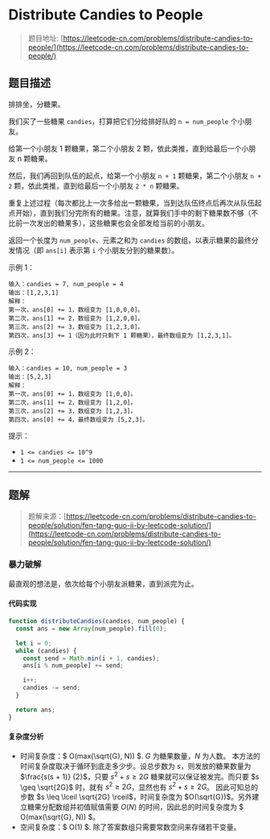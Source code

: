# Distribute Candies to People

> 题目地址: [https://leetcode-cn.com/problems/distribute-candies-to-people/](https://leetcode-cn.com/problems/distribute-candies-to-people/)

## 题目描述

排排坐，分糖果。

我们买了一些糖果 `candies`，打算把它们分给排好队的 `n = num_people` 个小朋友。

给第一个小朋友 1 颗糖果，第二个小朋友 2 颗，依此类推，直到给最后一个小朋友 n 颗糖果。

然后，我们再回到队伍的起点，给第一个小朋友 `n + 1` 颗糖果，第二个小朋友 `n + 2` 颗，依此类推，直到给最后一个小朋友 `2 * n` 颗糖果。

重复上述过程（每次都比上一次多给出一颗糖果，当到达队伍终点后再次从队伍起点开始），直到我们分完所有的糖果。注意，就算我们手中的剩下糖果数不够（不比前一次发出的糖果多），这些糖果也会全部发给当前的小朋友。

返回一个长度为 `num_people`、元素之和为 `candies` 的数组，以表示糖果的最终分发情况（即 `ans[i]` 表示第 `i` 个小朋友分到的糖果数）。

示例 1：

```
输入：candies = 7, num_people = 4
输出：[1,2,3,1]
解释：
第一次，ans[0] += 1，数组变为 [1,0,0,0]。
第二次，ans[1] += 2，数组变为 [1,2,0,0]。
第三次，ans[2] += 3，数组变为 [1,2,3,0]。
第四次，ans[3] += 1（因为此时只剩下 1 颗糖果），最终数组变为 [1,2,3,1]。
```

示例 2：

```
输入：candies = 10, num_people = 3
输出：[5,2,3]
解释：
第一次，ans[0] += 1，数组变为 [1,0,0]。
第二次，ans[1] += 2，数组变为 [1,2,0]。
第三次，ans[2] += 3，数组变为 [1,2,3]。
第四次，ans[0] += 4，最终数组变为 [5,2,3]。
```

提示：

* `1 <= candies <= 10^9`
* `1 <= num_people <= 1000`

------

## 题解

> 题解来源：[https://leetcode-cn.com/problems/distribute-candies-to-people/solution/fen-tang-guo-ii-by-leetcode-solution/](https://leetcode-cn.com/problems/distribute-candies-to-people/solution/fen-tang-guo-ii-by-leetcode-solution/)

### 暴力破解

最直观的想法是，依次给每个小朋友派糖果，直到派完为止。

#### 代码实现

```js
function distributeCandies(candies, num_people) {
  const ans = new Array(num_people).fill(0);

  let i = 0;
  while (candies) {
    const send = Math.min(i + 1, candies);
    ans[i % num_people] += send;

    i++;
    candies -= send;
  }

  return ans;
}
```

#### 复杂度分析

* 时间复杂度：$ O(max(\sqrt{G}, N)) $. $G$ 为糖果数量，$N$ 为人数。
本方法的时间复杂度取决于循环到底走多少步。设总步数为 $s$，则发放的糖果数量为 $\frac{s(s + 1)} {2}$，只要 $s^2 + s \geq 2G$ 糖果就可以保证被发完。而只要 $s \geq \sqrt{2G}$ 时，就有 $s^2 \geq 2G$，显然也有 $s^2 + s \geq 2G$。
因此可知总的步数 $s \leq \lceil \sqrt{2G} \rceil$，时间复杂度为 $O(\sqrt{G})$。另外建立糖果分配数组并初值赋值需要 $O(N)$ 的时间，因此总的时间复杂度为 $ O(max(\sqrt{G}, N)) $。
* 空间复杂度：$ O(1) $. 除了答案数组只需要常数空间来存储若干变量。
